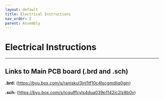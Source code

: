 ```yaml
---
layout: default
title: Electrical Instructions
nav_order: 2
parent: Assembly
---
```


# Electrical Instructions

---

## Links to Main PCB board (.brd and .sch)
**.brd:**
(https://byu.box.com/s/raniskul3jnl1tf10c4lscgmdiiq0gin)

**.sch:**
(https://byu.box.com/s/jcqulffcyls4dua039p1142ic2lz8b0v)

